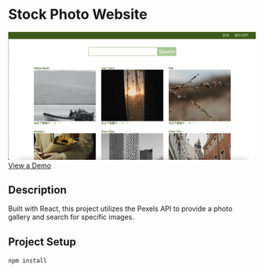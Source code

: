 # Stock Photo Website

![Stock Photo Website](./photosWebsiteImg.png)
[View a Demo](https://stock-photo-website-production.up.railway.app)

## Description

Built with React, this project utilizes the Pexels API to provide a photo gallery and search for specific images.

## Project Setup

```
npm install
```
